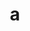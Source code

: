 ---
layout: cake
title:  a
type: cake
bannerimg: /banners/cakebanner
comic: cake_9.png
name: Hallelujah
hovertext: heh heh
next: 10
prev: "08"
---